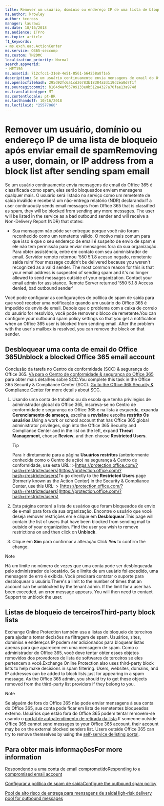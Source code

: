 ```yaml
---
title: Remover um usuário, domínio ou endereço IP de uma lista de bloqueio após enviar email de spam
ms.author: krowley
author: kccross
manager: laurawi
ms.date: 10/16/2018
ms.audience: ITPro
ms.topic: article
f1_keywords:
- ms.exch.eac.ActionCenter
ms.service: O365-seccomp
ms.custom: TN2DMC
localization_priority: Normal
search.appverid:
- MET150
ms.assetid: 712cfcc1-31e8-4e51-8561-b64258a8f1e5
description: Se um usuário continuamente envia mensagens de email do Office 365 é classificada como spam, eles serão bloqueados enviem mensagens qualquer mais.
ms.openlocfilehash: 295d92fc6a1cd26783b18304a2d119d2ea0d7f1f
ms.sourcegitcommit: b164d4af65709133e0b512a4327a70fae13a974d
ms.translationtype: MT
ms.contentlocale: pt-BR
ms.lasthandoff: 10/16/2018
ms.locfileid: "25577060"
---
```

# <a name="removing-a-user-domain-or-ip-address-from-a-block-list-after-sending-spam-email"></a><span data-ttu-id="e4633-103">Remover um usuário, domínio ou endereço IP de uma lista de bloqueio após enviar email de spam</span><span class="sxs-lookup"><span data-stu-id="e4633-103">Removing a user, domain, or IP address from a block list after sending spam email</span></span>

<span data-ttu-id="e4633-p101">Se um usuário continuamente envia mensagens de email do Office 365 é classificada como spam, eles serão bloqueados enviem mensagens qualquer mais. O usuário será listado no serviço como um remetente de saída inválido e receberá um não-entrega relatório (NDR) declarando:</span><span class="sxs-lookup"><span data-stu-id="e4633-p101">If a user continuously sends email messages from Office 365 that is classified as spam, they will be blocked from sending any more messages. The user will be listed in the service as a bad outbound sender and will receive a Non-Delivery Report (NDR) that states:</span></span>

- <span data-ttu-id="e4633-p102">Sua mensagem não pôde ser entregue porque você não foram reconhecido como um remetente válido. O motivo mais comum para que isso é que o seu endereço de email é suspeito de envio de spam e ele não tem permissão para enviar mensagens fora da sua organização. Para obter assistência, entre em contato com seu administrador de email.  Servidor remoto retornou '550 5.1.8 acesso negado, remetente saída ruim'</span><span class="sxs-lookup"><span data-stu-id="e4633-p102">Your message couldn't be delivered because you weren't recognized as a valid sender. The most common reason for this is that your email address is suspected of sending spam and it's no longer allowed to send messages outside of your organization. Contact your email admin for assistance.  Remote Server returned '550 5.1.8 Access denied, bad outbound sender'</span></span>

<span data-ttu-id="e4633-p103">Você pode configurar as configurações de política de spam de saída para que você receber uma notificação quando um usuário do Office 365 é impedido de envio de email. Depois que o problema com a caixa de correio do usuário for resolvido, você pode remover o bloco de remetente.</span><span class="sxs-lookup"><span data-stu-id="e4633-p103">You can configure your outbound spam policy settings so that you get a notification when an Office 365 user is blocked from sending email. After the problem with the user's mailbox is resolved, you can remove the block on that sender.</span></span>
  
## <a name="unblock-a-blocked-office-365-email-account"></a><span data-ttu-id="e4633-112">Desbloquear uma conta de email do Office 365</span><span class="sxs-lookup"><span data-stu-id="e4633-112">Unblock a blocked Office 365 email account</span></span>

<span data-ttu-id="e4633-p104">Conclusão da tarefa no Centro de conformidade (SCC) & segurança do Office 365. [Vá para o Centro de conformidade & segurança do Office 365](go-to-the-securitycompliance-center.md) para obter mais detalhes sobre SCC.</span><span class="sxs-lookup"><span data-stu-id="e4633-p104">You complete this task in the Office 365 Security & Compliance Center (SCC). [Go to the Office 365 Security & Compliance Center](go-to-the-securitycompliance-center.md) for more details about SCC.</span></span>

1. <span data-ttu-id="e4633-115">Usando uma conta de trabalho ou da escola que tenha privilégios de administrador global do Office 365, inscreva-se no Centro de conformidade e segurança do Office 365 e na lista à esquerda, expanda **Gerenciamento de ameaça**, escolha a **revisão**e escolha **restrito Os usuários**.</span><span class="sxs-lookup"><span data-stu-id="e4633-115">Using a work or school account that has Office 365 global administrator privileges, sign into the Office 365 Security and Compliance Center and in the list on the left, expand **Threat Management**, choose **Review**, and then choose **Restricted Users**.</span></span>
    
    > [!TIP]
    > <span data-ttu-id="e4633-116">Para ir diretamente para a página **Usuários restritos** (anteriormente conhecida como o Centro de ação) na segurança &amp; Centro de conformidade, use esta URL: >[https://protection.office.com/?hash=/restrictedusers](https://protection.office.com/?hash=/restrictedusers)</span><span class="sxs-lookup"><span data-stu-id="e4633-116">To go directly to the **Restricted Users** page (formerly known as the Action Center) in the Security &amp; Compliance Center, use this URL: > [https://protection.office.com/?hash=/restrictedusers](https://protection.office.com/?hash=/restrictedusers)</span></span>

2. <span data-ttu-id="e4633-p105">Esta página conterá a lista de usuários que foram bloqueados de envio de e-mail para fora da sua organização.  Encontre o usuário que você deseja remover restrições em e clique em **Desbloquear**.</span><span class="sxs-lookup"><span data-stu-id="e4633-p105">This page will contain the list of users that have been blocked from sending mail to outside of your organization.  Find the user you wish to remove restrictions on and then click on **Unblock**.</span></span>

3. <span data-ttu-id="e4633-119">Clique em **Sim** para confirmar a alteração.</span><span class="sxs-lookup"><span data-stu-id="e4633-119">Click **Yes** to confirm the change.</span></span> 
    
> [!NOTE]
> <span data-ttu-id="e4633-p106">Há um limite no número de vezes que uma conta pode ser desbloqueada pelo administrador de locatário. Se o limite de um usuário foi excedido, uma mensagem de erro é exibida. Você precisará contatar o suporte para desbloquear o usuário.</span><span class="sxs-lookup"><span data-stu-id="e4633-p106">There's a limit to the number of times that an account can be unblocked by the tenant admin. If the limit for a user has been exceeded, an error message appears. You will then need to contact Support to unblock the user.</span></span>
  
## <a name="third-party-block-lists"></a><span data-ttu-id="e4633-122">Listas de bloqueio de terceiros</span><span class="sxs-lookup"><span data-stu-id="e4633-122">Third-party block lists</span></span>

<span data-ttu-id="e4633-p107">Exchange Online Protection também usa a listas de bloqueio de terceiros para ajudar a tomar decisões na filtragem de spam. Usuários, sites, domínios e endereços IP podem ser adicionados para bloquear listas apenas para que aparecem em uma mensagem de spam. Como o administrador do Office 365, você deve tentar obter esses objetos removidos dos provedores de lista de softwares de terceiros se eles pertencem a você.</span><span class="sxs-lookup"><span data-stu-id="e4633-p107">Exchange Online Protection also uses third-party block lists to help make decisions in spam filtering. Users, websites, domains, and IP addresses can be added to block lists just for appearing in a spam message. As the Office 365 admin, you should try to get these objects removed from the third-party list providers if they belong to you.</span></span>

> [!NOTE]
> <span data-ttu-id="e4633-p108">Se alguém de fora do Office 365 não pode enviar mensagens à sua conta do Office 365, sua conta pode ficar em lista de remetentes bloqueados externo. Usuários que estão fora do Office 365 podem tentar removem-se usando o [portal de autoatendimento de retirada da lista](https://docs.microsoft.com/en-us/office365/SecurityCompliance/use-the-delist-portal-to-remove-yourself-from-the-office-365-blocked-senders-lis).</span><span class="sxs-lookup"><span data-stu-id="e4633-p108">If someone outside Office 365 cannot send messages to your Office 365 account, their account may be on the external blocked senders list. Users outside Office 365 can try to remove themselves by using the [self-service delisting portal](https://docs.microsoft.com/en-us/office365/SecurityCompliance/use-the-delist-portal-to-remove-yourself-from-the-office-365-blocked-senders-lis).</span></span> 

## <a name="for-more-information"></a><span data-ttu-id="e4633-128">Para obter mais informações</span><span class="sxs-lookup"><span data-stu-id="e4633-128">For more information</span></span>

[<span data-ttu-id="e4633-129">Respondendo a uma conta de email comprometido</span><span class="sxs-lookup"><span data-stu-id="e4633-129">Responding to a compromised email account</span></span>](responding-to-a-compromised-email-account.md)

[<span data-ttu-id="e4633-130">Configurar a política de spam de saída</span><span class="sxs-lookup"><span data-stu-id="e4633-130">Configure the outbound spam policy</span></span>](configure-the-outbound-spam-policy.md)
  
[<span data-ttu-id="e4633-131">Pool de alto risco de entrega para mensagens de saída</span><span class="sxs-lookup"><span data-stu-id="e4633-131">High-risk delivery pool for outbound messages</span></span>](high-risk-delivery-pool-for-outbound-messages.md)

  

  

